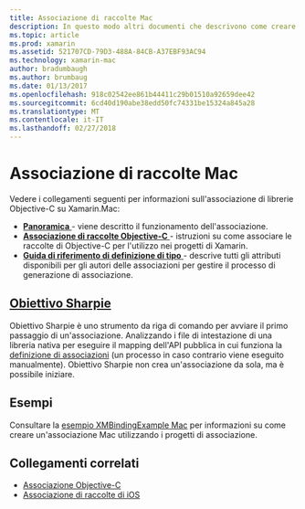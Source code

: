 ```yaml
---
title: Associazione di raccolte Mac
description: In questo modo altri documenti che descrivono come creare associazioni per Objective-C librariesl Guida
ms.topic: article
ms.prod: xamarin
ms.assetid: 521707CD-79D3-488A-84CB-A37EBF93AC94
ms.technology: xamarin-mac
author: bradumbaugh
ms.author: brumbaug
ms.date: 01/13/2017
ms.openlocfilehash: 918c02542ee861b44411c29b01510a92659dee42
ms.sourcegitcommit: 6cd40d190abe38edd50fc74331be15324a845a28
ms.translationtype: MT
ms.contentlocale: it-IT
ms.lasthandoff: 02/27/2018
---
```

# <a name="binding-mac-libraries"></a>Associazione di raccolte Mac


Vedere i collegamenti seguenti per informazioni sull'associazione di librerie Objective-C su Xamarin.Mac:

- [**Panoramica** ](~/cross-platform/macios/binding/overview.md) -
  viene descritto il funzionamento dell'associazione.
- [**Associazione di raccolte Objective-C** ](~/cross-platform/macios/binding/objective-c-libraries.md) -
  istruzioni su come associare le raccolte di Objective-C per l'utilizzo nei progetti di Xamarin.
- [**Guida di riferimento di definizione di tipo** ](~/cross-platform/macios/binding/binding-types-reference.md) -
  descrive tutti gli attributi disponibili per gli autori delle associazioni per gestire il processo di generazione di associazione.


<a name="objective-sharpiecross-platformmaciosbindingobjective-sharpieindexmd"></a>[Obiettivo Sharpie](~/cross-platform/macios/binding/objective-sharpie/index.md)
-------------------

Obiettivo Sharpie è uno strumento da riga di comando per avviare il primo passaggio di un'associazione.
Analizzando i file di intestazione di una libreria nativa per eseguire il mapping dell'API pubblica in cui funziona la [definizione di associazioni](~/cross-platform/macios/binding/binding-types-reference.md) (un processo in caso contrario viene eseguito manualmente). Obiettivo Sharpie non crea un'associazione da sola, ma è possibile iniziare.

<a name="examples"></a>Esempi
--------

Consultare la [esempio XMBindingExample Mac](https://github.com/xamarin/mac-samples/tree/master/XMBindingExample) per informazioni su come creare un'associazione Mac utilizzando i progetti di associazione.


## <a name="related-links"></a>Collegamenti correlati

- [Associazione Objective-C](~/cross-platform/macios/binding/index.md)
- [Associazione di raccolte di iOS](~/ios/platform/binding-objective-c/index.md)
